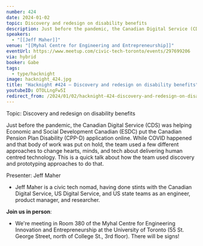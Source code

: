 ```yaml
---
number: 424
date: 2024-01-02
topic: Discovery and redesign on disability benefits
description: Just before the pandemic, the Canadian Digital Service (CDS) was helping Economic and Social Development Canadian (ESDC) put the Canadian Pension Plan Disability (CPP-D) application online. While COVID happened and that body of work was put on hold, the team used a few different approaches to change hearts, minds, and tech about delivering human centred technology. This is a quick talk about how the team used discovery and prototyping approaches to do that.
speakers:
  - "[[Jeff Maher]]"
venue: "[[Myhal Centre for Engineering and Entrepreneurship]]"
eventUrl: https://www.meetup.com/civic-tech-toronto/events/297699206
via: hybrid
booker: Gabe
tags:
  - type/hacknight
image: hacknight_424.jpg
title: "Hacknight #424 – Discovery and redesign on disability benefits"
youtubeID: OTOLLngFw5I
redirect_from: /2024/01/02/hacknight-424-discovery-and-redesign-on-disability-benefits-with-jeff-maher/
---
```

Topic: Discovery and redesign on disability benefits

Just before the pandemic, the Canadian Digital Service (CDS) was helping Economic and Social Development Canadian (ESDC) put the Canadian Pension Plan Disability (CPP-D) application online. While COVID happened and that body of work was put on hold, the team used a few different approaches to change hearts, minds, and tech about delivering human centred technology. This is a quick talk about how the team used discovery and prototyping approaches to do that.

Presenter: Jeff Maher

* Jeff Maher is a civic tech nomad, having done stints with the Canadian Digital Service, US Digital Service, and US state teams as an engineer, product manager, and researcher.

**Join us in person**:

* We're meeting in Room 380 of the Myhal Centre for Engineering Innovation and Entrepreneurship at the University of Toronto (55 St. George Street, north of College St., 3rd floor). There will be signs!
